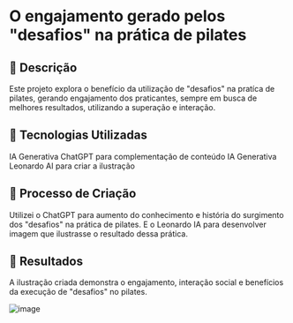 # O engajamento gerado pelos "desafios" na prática de pilates

## 📒 Descrição
Este projeto explora o benefício da utilização de "desafios" na pratíca de pilates, gerando engajamento dos praticantes, sempre em busca de melhores resultados, utilizando a superação e interação. 

## 🤖 Tecnologias Utilizadas
IA Generativa ChatGPT para complementação de conteúdo
IA Generativa Leonardo AI para criar a ilustração

## 🧐 Processo de Criação
Utilizei o ChatGPT para aumento do conhecimento e história do surgimento dos "desafios" na prática de pilates. E o Leonardo IA para desenvolver imagem que ilustrasse o resultado dessa prática.

## 🚀 Resultados
A ilustração criada demonstra o engajamento, interação social e benefícios da execução de "desafios" no pilates.

![image](https://github.com/user-attachments/assets/06565c8f-1586-4467-9650-9ec3453d3e0d)
